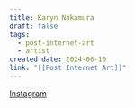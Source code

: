 ```yaml
---
title: Karyn Nakamura
draft: false
tags:
  - post-internet-art
  - artist
created date: 2024-06-10
link: "[[Post Internet Art]]"
---
```

[Instagram](https://www.instagram.com/frog_spit_simulation/?hl=en)
